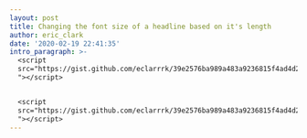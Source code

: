 ```yaml
---
layout: post
title: Changing the font size of a headline based on it's length
author: eric_clark
date: '2020-02-19 22:41:35'
intro_paragraph: >-
  <script
  src="https://gist.github.com/eclarrrk/39e2576ba989a483a9236815f4ad4d28.js?file=change-font-size-by-headline-length.php
  "></script>


  <script
  src="https://gist.github.com/eclarrrk/39e2576ba989a483a9236815f4ad4d28.js?file=change-font-size-by-headline-length.css
  "></script>
---
```


